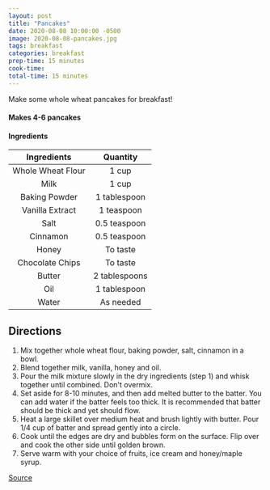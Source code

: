 ```yaml
---
layout: post
title: "Pancakes"
date: 2020-08-08 10:00:00 -0500
image: 2020-08-08-pancakes.jpg
tags: breakfast
categories: breakfast
prep-time: 15 minutes
cook-time:
total-time: 15 minutes
---
```


Make some whole wheat pancakes for breakfast!

#### Makes 4-6 pancakes

#### Ingredients

|    Ingredients    |    Quantity   |
|:-----------------:|:-------------:|
| Whole Wheat Flour |     1 cup     |
|        Milk       |     1 cup     |
|   Baking Powder   |  1 tablespoon |
|  Vanilla Extract  |   1 teaspoon  |
|        Salt       |  0.5 teaspoon |
|      Cinnamon     |  0.5 teaspoon |
|       Honey       |    To taste   |
|  Chocolate Chips  |    To taste   |
|       Butter      | 2 tablespoons |
|        Oil        |  1 tablespoon |
|       Water       |   As needed   |

## Directions

1. Mix together whole wheat flour, baking powder, salt, cinnamon in a bowl.
2. Blend together milk, vanilla, honey and oil.
3. Pour the milk mixture slowly in the dry ingredients (step 1) and whisk together until combined. Don't overmix.
4. Set aside for 8-10 minutes, and then add melted butter to the batter. You can add water if the batter feels too thick. It is recommended that batter should be thick and yet should flow.
5. Heat a large skillet over medium heat and brush lightly with butter. Pour 1/4 cup of batter and spread gently into a circle.
6. Cook until the edges are dry and bubbles form on the surface. Flip over and cook the other side until golden brown.
7. Serve warm with your choice of fruits, ice cream and honey/maple syrup.

[Source](https://bestiesnotepad.com/2018/01/24/eggless-whole-wheat-pancakes/)
